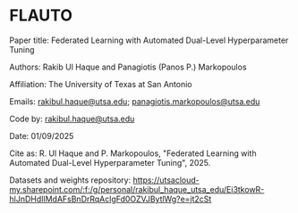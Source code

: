 # FLAUTO

Paper title: Federated Learning with Automated Dual-Level Hyperparameter Tuning

Authors: Rakib Ul Haque and Panagiotis (Panos P.) Markopoulos

Affiliation: The University of Texas at San Antonio

Emails: rakibul.haque@utsa.edu; panagiotis.markopoulos@utsa.edu
 
Code by: rakibul.haque@utsa.edu

Date: 01/09/2025
 
Cite as: R. Ul Haque and P. Markopoulos, "Federated Learning with Automated Dual-Level Hyperparameter Tuning", 2025.
 
Datasets and weights repository: https://utsacloud-my.sharepoint.com/:f:/g/personal/rakibul_haque_utsa_edu/Ei3tkowR-hlJnDHdIlMdAFsBnDrRqAclgFd0OZVJBytlWg?e=jt2cSt
